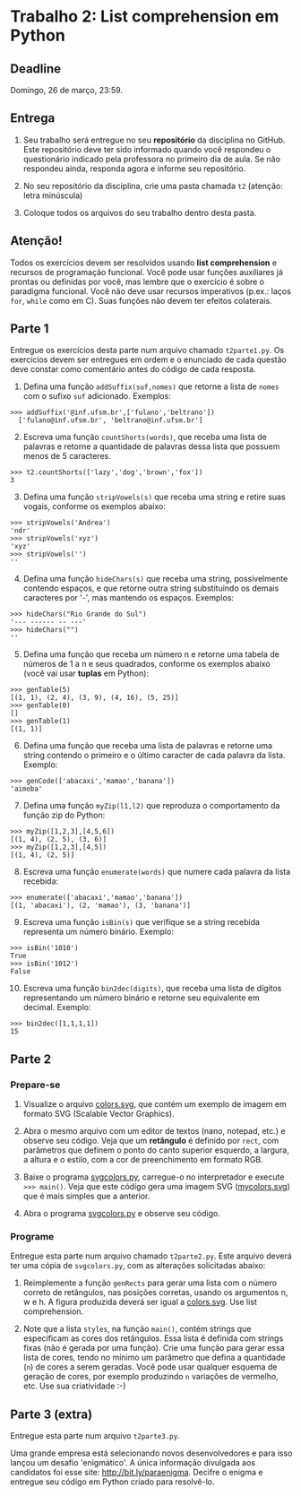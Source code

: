 # Trabalho 2: List comprehension em Python

## Deadline

Domingo, 26 de março, 23:59.

## Entrega

 1. Seu trabalho será entregue no seu **repositório** da disciplina no GitHub. Este repositório deve ter sido informado quando você respondeu o questionário indicado pela professora no primeiro dia de aula. Se não respondeu ainda, responda agora e informe seu repositório.

 2. No seu repositório da disciplina, crie uma pasta chamada `t2` (atenção: letra minúscula)

 3. Coloque todos os arquivos do seu trabalho dentro desta pasta.

## Atenção!

Todos os exercícios devem ser resolvidos usando **list comprehension** e recursos de programação funcional. Você pode usar funções auxiliares já prontas ou definidas por você, mas lembre que o exercício é sobre o paradigma funcional. Você não deve usar recursos imperativos (p.ex.: laços `for`, `while` como em C). Suas funções não devem ter efeitos colaterais.


## Parte 1

Entregue os exercícios desta parte num arquivo chamado `t2parte1.py`. Os exercícios devem ser entregues em ordem e o enunciado de cada questão deve constar como comentário antes do código de cada resposta.


1. Defina uma função `addSuffix(suf,nomes)` que retorne a lista de `nomes` com o sufixo `suf` adicionado. Exemplos:
  ```
  >>> addSuffix('@inf.ufsm.br',['fulano','beltrano'])
    ['fulano@inf.ufsm.br', 'beltrano@inf.ufsm.br']
  ```

2. Escreva uma função `countShorts(words)`, que receba uma lista de palavras e retorne a quantidade de palavras dessa lista que possuem menos de 5 caracteres.
  ```
  >>> t2.countShorts(['lazy','dog','brown','fox'])
  3
  ```

3. Defina uma função `stripVowels(s)` que receba uma string e retire suas vogais, conforme os exemplos abaixo:
  ```
  >>> stripVowels('Andrea')
  'ndr'
  >>> stripVowels('xyz')
  'xyz'
  >>> stripVowels('')
  ''
  ```

4. Defina uma função `hideChars(s)` que receba uma string, possivelmente contendo espaços, e que retorne outra string substituindo os demais caracteres por '-', mas mantendo os espaços. Exemplos:
  ```
  >>> hideChars("Rio Grande do Sul")
  '--- ------ -- ---'
  >>> hideChars("")
  ''
  ```

5. Defina uma função que receba um número n e retorne uma tabela de números de 1 a n e seus quadrados, conforme os exemplos abaixo (você vai usar **tuplas** em Python):
  ```
  >>> genTable(5)
  [(1, 1), (2, 4), (3, 9), (4, 16), (5, 25)]
  >>> genTable(0)
  []
  >>> genTable(1)
  [(1, 1)]
  ```

6. Defina uma função que receba uma lista de palavras e retorne uma string contendo o primeiro e o último caracter de cada palavra da lista. Exemplo:
  ```
  >>> genCode(['abacaxi','mamao','banana'])
  'aimoba'
  ```

7. Defina uma função `myZip(l1,l2)` que reproduza o comportamento da função zip do Python:
  ```
  >>> myZip([1,2,3],[4,5,6])
  [(1, 4), (2, 5), (3, 6)]
  >>> myZip([1,2,3],[4,5])
  [(1, 4), (2, 5)]
  ```

8. Escreva uma função `enumerate(words)` que numere cada palavra da lista recebida:
  ```
  >>> enumerate(['abacaxi','mamao','banana'])
  [(1, 'abacaxi'), (2, 'mamao'), (3, 'banana')]
  ```

9. Escreva uma função `isBin(s)` que verifique se a string recebida representa um número binário. Exemplo:
  ```
  >>> isBin('1010')
  True
  >>> isBin('1012')
  False
  ```

10. Escreva uma função `bin2dec(digits)`, que receba uma lista de dígitos representando um número binário e retorne seu equivalente em decimal. Exemplo:
  ```
  >>> bin2dec([1,1,1,1])
  15
  ```


## Parte 2

### Prepare-se

1. Visualize o arquivo [colors.svg](colors.svg), que contém um exemplo de imagem em formato SVG (Scalable Vector Graphics).

2. Abra o mesmo arquivo com um editor de textos (nano, notepad, etc.) e observe seu código. Veja que um **retângulo** é definido por `rect`, com parâmetros que definem o ponto do canto superior esquerdo, a largura, a altura e o estilo, com a cor de preenchimento em formato RGB.

3. Baixe o programa [svgcolors.py](svgcolors.py), carregue-o no interpretador e execute `>>> main()`.
Veja que este código gera uma imagem SVG ([mycolors.svg](mycolors.svg)) que é mais simples que a anterior.

4. Abra o programa [svgcolors.py](svgcolors.py) e observe seu código.


### Programe

Entregue esta parte num arquivo chamado `t2parte2.py`. Este arquivo deverá ter uma cópia de `svgcolors.py`, com as alterações solicitadas abaixo:

1. Reimplemente a função `genRects` para gerar uma lista com o número correto de retângulos, nas posições corretas, usando os argumentos n, w e h. A figura produzida deverá ser igual a [colors.svg](colors.svg). Use list comprehension.

2. Note que a lista `styles`, na função `main()`, contém strings que especificam as cores dos retângulos. Essa lista é definida com strings fixas (não é gerada por uma função). Crie uma função para gerar essa lista de cores, tendo no mínimo um parâmetro que defina a quantidade (`n`) de cores a serem geradas. Você pode usar qualquer esquema de geração de cores, por exemplo produzindo `n` variações de vermelho, etc. Use sua criatividade :-)


## Parte 3 (extra)

Entregue esta parte num arquivo `t2parte3.py`.

Uma grande empresa está selecionando novos desenvolvedores e para isso lançou um desafio 'enigmático'. A única informação divulgada aos candidatos foi esse site: http://bit.ly/paraenigma. Decifre o enigma e entregue seu código em Python criado para resolvê-lo.

